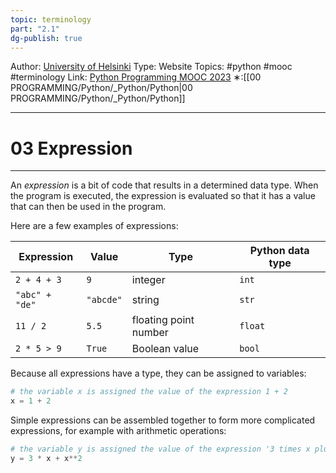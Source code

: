 ```yaml
---
topic: terminology
part: "2.1"
dg-publish: true
---
```

Author: [University of Helsinki](https://programming-23.mooc.fi/)
Type: Website
Topics: #python #mooc #terminology
Link: [Python Programming MOOC 2023](https://programming-23.mooc.fi/)
∗:[[00 PROGRAMMING/Python/_Python/Python\|00 PROGRAMMING/Python/_Python/Python]] 

---
# 03 Expression

--- 
An _expression_ is a bit of code that results in a determined data type. When the program is executed, the expression is evaluated so that it has a value that can then be used in the program.

Here are a few examples of expressions:

|Expression|Value|Type|Python data type|
|---|---|---|---|
|`2 + 4 + 3`|`9`|integer|`int`|
|`"abc" + "de"`|`"abcde"`|string|`str`|
|`11 / 2`|`5.5`|floating point number|`float`|
|`2 * 5 > 9`|`True`|Boolean value|`bool`|

Because all expressions have a type, they can be assigned to variables:

```python
# the variable x is assigned the value of the expression 1 + 2
x = 1 + 2
```

Simple expressions can be assembled together to form more complicated expressions, for example with arithmetic operations:

```python
# the variable y is assigned the value of the expression '3 times x plus x squared'
y = 3 * x + x**2
```

